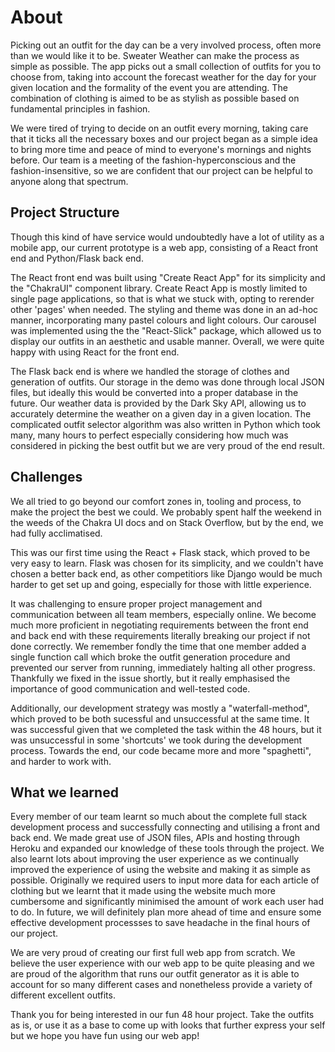 # About 
Picking out an outfit for the day can be a very involved process, often more than we would like it to be. Sweater Weather can make the process as simple as possible. The app picks out a small collection of outfits for you to choose from, taking into account the forecast weather for the day for your given location and the formality of the event you are attending. The combination of clothing is aimed to be as stylish as possible based on fundamental principles in fashion.

We were tired of trying to decide on an outfit every morning, taking care that it ticks all the necessary boxes and our project began as a simple idea to bring more time and peace of mind to everyone's mornings and nights before. Our team is a meeting of the fashion-hyperconscious and the fashion-insensitive, so we are confident that our project can be helpful to anyone along that spectrum.

## Project Structure

Though this kind of have service would undoubtedly have a lot of utility as a mobile app, our current prototype is a web app, consisting of a React front end and Python/Flask back end.

The React front end was built using "Create React App" for its simplicity and the "ChakraUI" component library. Create React App is mostly limited to single page applications, so that is what we stuck with, opting to rerender other 'pages' when needed. The styling and theme was done in an ad-hoc manner, incorporating many pastel colours and light colours. Our carousel was implemented using the the "React-Slick" package, which allowed us to display our outfits in an aesthetic and usable manner. Overall, we were quite happy with using React for the front end.

The Flask back end is where we handled the storage of clothes and generation of outfits. Our storage in the demo was done through local JSON files, but ideally this would be converted into a proper database in the future. Our weather data is provided by the Dark Sky API, allowing us to accurately determine the weather on a given day in a given location. The complicated outfit selector algorithm was also written in Python which took many, many hours to perfect especially considering how much was considered in picking the best outfit but we are very proud of the end result.

## Challenges

We all tried to go beyond our comfort zones in, tooling and process, to make the project the best we could. We probably spent half the weekend in the weeds of the Chakra UI docs and on Stack Overflow, but by the end, we had fully acclimatised.

This was our first time using the React + Flask stack, which proved to be very easy to learn. Flask was chosen for its simplicity, and we couldn't have chosen a better back end, as other competitiors like Django would be much harder to get set up and going, especially for those with little experience.

It was challenging to ensure proper project management and communication between all team members, especially online. We become much more proficient in negotiating requirements between the front end and back end with these requirements literally breaking our project if not done correctly. We remember fondly the time that one member added a single function call which broke the outfit generation procedure and prevented our server from running, immediately halting all other progress. Thankfully we fixed in the issue shortly, but it really emphasised the importance of good communication and well-tested code.

Additionally, our development strategy was mostly a "waterfall-method", which proved to be both sucessful and unsuccessful at the same time. It was successful given that we completed the task within the 48 hours, but it was unsuccessful in some 'shortcuts' we took during the development process. Towards the end, our code became more and more "spaghetti", and harder to work with.

## What we learned

Every member of our team learnt so much about the complete full stack development process and successfully connecting and utilising a front and back end. We made great use of JSON files, APIs and hosting through Heroku and expanded our knowledge of these tools through the project. We also learnt lots about improving the user experience as we continually improved the experience of using the website and making it as simple as possible. Originally we required users to input more data for each article of clothing but we learnt that it made using the website much more cumbersome and significantly minimised the amount of work each user had to do. In future, we will definitely plan more ahead of time and ensure some effective development processses to save headache in the final hours of our project.

We are very proud of creating our first full web app from scratch. We believe the user experience with our web app to be quite pleasing and we are proud of the algorithm that runs our outfit generator as it is able to account for so many different cases and nonetheless provide a variety of different excellent outfits.

Thank you for being interested in our fun 48 hour project. Take the outfits as is, or use it as a base to come up with looks that further express your self but we hope you have fun using our web app!
